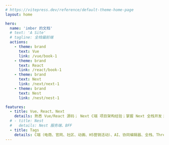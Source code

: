 ```yaml
---
# https://vitepress.dev/reference/default-theme-home-page
layout: home

hero:
  name: 'imber 的文档'
  # text: 'A Site'
  # tagline: 全栈偏前端
  actions:
    - theme: brand
      text: Vue
      link: /vue/book-1
    - theme: brand
      text: React
      link: /react/book-1
    - theme: brand
      text: Next
      link: /next/next-1
    - theme: brand
      text: Nest
      link: /nest/nest-1

features:
  - title: Vue、React、Next
    details: 熟悉 Vue/React 源码； Next C端 项目架构经验；掌握 Next 全栈开发；掌握 C端 动画开发。
  # - title: Nest
  #   details: Nest 服务端、BFF
  - title: Tags
    details: C端（电商、官网、社区、动画、H5营销活动）、AI、协同编辑器、全栈、Threejs
---
```

